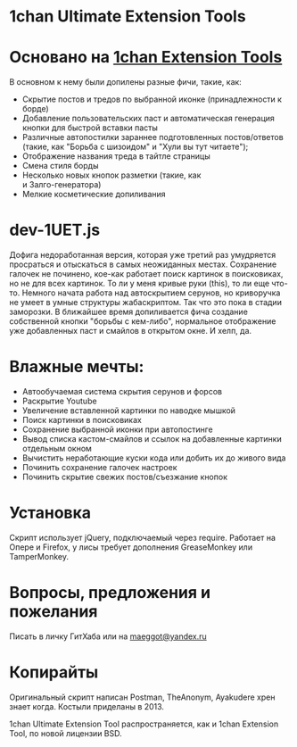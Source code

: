 1chan Ultimate Extension Tools
==========

Основано на [1chan Extension Tools](https://github.com/ayakudere/1chan-Extension-Tools)
=====

В основном к нему были допилены разные фичи, такие, как:
* Скрытие постов и тредов по выбранной иконке (принадлежности к борде)
* Добавление пользовательских паст и автоматическая генерация кнопки для быстрой вставки пасты
* Различные автопостилки зараннее подготовленных постов/ответов (такие, как "Борьба с шизоидом" и "Хули вы тут читаете");
* Отображение названия треда в тайтле страницы
* Смена стиля борды
* Несколько новых кнопок разметки (такие, как <br> и Залго-генератора)
* Мелкие косметические допиливания

dev-1UET.js
=====
Дофига недоработанная версия, которая уже третий раз умудряется просраться и отыскаться в самых неожиданных местах. 
Сохранение галочек не починено, кое-как работает поиск картинок в поисковиках, но не для всех картинок.
То ли у меня кривые руки (this), то ли еще что-то. Немного начата работа над автоскрытием серунов, но криворучка не умеет в умные структуры жабаскриптом. Так что это пока в стадии заморозки.
В ближайшее время допиливается фича создание собственной кнопки "борьбы с кем-либо", нормальное отображение уже добавленных паст и смайлов в открытом окне.
И хелп, да.


Влажные мечты:
=====
* Автообучаемая система скрытия серунов и форсов
* Раскрытие Youtube
* Увеличение вставленной картинки по наводке мышкой
* Поиск картинки в поисковиках
* Сохранение выбранной иконки при автопостинге
* Вывод списка кастом-смайлов и ссылок на добавленные картинки отдельным окном
* Вычистить неработающие куски кода или добить их до живого вида
* Починить сохранение галочек настроек
* Починить скрытие свежих постов/съезжание кнопок


Установка
====
Скрипт использует jQuery, подключаемый через require.
Работает на Опере и Firefox, у лисы требует дополнения GreaseMonkey или TamperMonkey.


Вопросы, предложения и пожелания
==
Писать в личку ГитХаба или на maeggot@yandex.ru


Копирайты
==
Оригинальный скрипт написан Postman, TheAnonym, Ayakudere хрен знает когда. Костыли приделаны в 2013.

1chan Ultimate Extension Tool распространяется, как и 1chan Extension Tool, по новой лицензии BSD.

